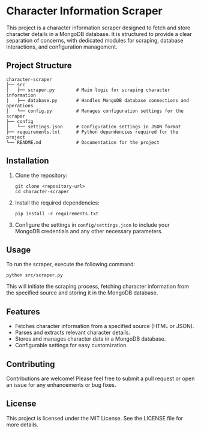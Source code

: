 # Character Information Scraper

This project is a character information scraper designed to fetch and store character details in a MongoDB database. It is structured to provide a clear separation of concerns, with dedicated modules for scraping, database interactions, and configuration management.

## Project Structure

```
character-scraper
├── src
│   ├── scraper.py        # Main logic for scraping character information
│   ├── database.py       # Handles MongoDB database connections and operations
│   └── config.py         # Manages configuration settings for the scraper
├── config
│   └── settings.json     # Configuration settings in JSON format
├── requirements.txt      # Python dependencies required for the project
└── README.md             # Documentation for the project
```

## Installation

1. Clone the repository:
   ```
   git clone <repository-url>
   cd character-scraper
   ```

2. Install the required dependencies:
   ```
   pip install -r requirements.txt
   ```

3. Configure the settings in `config/settings.json` to include your MongoDB credentials and any other necessary parameters.

## Usage

To run the scraper, execute the following command:
```
python src/scraper.py
```

This will initiate the scraping process, fetching character information from the specified source and storing it in the MongoDB database.

## Features

- Fetches character information from a specified source (HTML or JSON).
- Parses and extracts relevant character details.
- Stores and manages character data in a MongoDB database.
- Configurable settings for easy customization.

## Contributing

Contributions are welcome! Please feel free to submit a pull request or open an issue for any enhancements or bug fixes.

## License

This project is licensed under the MIT License. See the LICENSE file for more details.